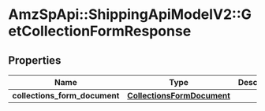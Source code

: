 # AmzSpApi::ShippingApiModelV2::GetCollectionFormResponse

## Properties
Name | Type | Description | Notes
------------ | ------------- | ------------- | -------------
**collections_form_document** | [**CollectionsFormDocument**](CollectionsFormDocument.md) |  | [optional] 

